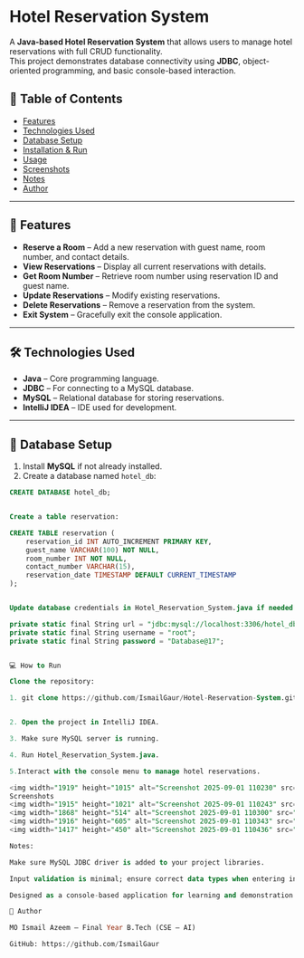 # Hotel Reservation System

A **Java-based Hotel Reservation System** that allows users to manage hotel reservations with full CRUD functionality.  
This project demonstrates database connectivity using **JDBC**, object-oriented programming, and basic console-based interaction.


## 📌 Table of Contents

- [Features](#features)  
- [Technologies Used](#technologies-used)  
- [Database Setup](#database-setup)  
- [Installation & Run](#installation--run)  
- [Usage](#usage)  
- [Screenshots](#screenshots)  
- [Notes](#notes)  
- [Author](#author)  
---

## 🚀 Features

- **Reserve a Room** – Add a new reservation with guest name, room number, and contact details.  
- **View Reservations** – Display all current reservations with details.  
- **Get Room Number** – Retrieve room number using reservation ID and guest name.  
- **Update Reservations** – Modify existing reservations.  
- **Delete Reservations** – Remove a reservation from the system.  
- **Exit System** – Gracefully exit the console application.

---

## 🛠️ Technologies Used

- **Java** – Core programming language.  
- **JDBC** – For connecting to a MySQL database.  
- **MySQL** – Relational database for storing reservations.  
- **IntelliJ IDEA** – IDE used for development.  

---

## 📌 Database Setup

1. Install **MySQL** if not already installed.  
2. Create a database named `hotel_db`:

```sql
CREATE DATABASE hotel_db;


Create a table reservation:

CREATE TABLE reservation (
    reservation_id INT AUTO_INCREMENT PRIMARY KEY,
    guest_name VARCHAR(100) NOT NULL,
    room_number INT NOT NULL,
    contact_number VARCHAR(15),
    reservation_date TIMESTAMP DEFAULT CURRENT_TIMESTAMP
);


Update database credentials in Hotel_Reservation_System.java if needed:

private static final String url = "jdbc:mysql://localhost:3306/hotel_db";
private static final String username = "root";
private static final String password = "Database@17";


💻 How to Run

Clone the repository:

1. git clone https://github.com/IsmailGaur/Hotel-Reservation-System.git


2. Open the project in IntelliJ IDEA.

3. Make sure MySQL server is running.

4. Run Hotel_Reservation_System.java.

5.Interact with the console menu to manage hotel reservations.

<img width="1919" height="1015" alt="Screenshot 2025-09-01 110230" src="https://github.com/user-attachments/assets/9b9e9a3e-d4b1-413e-a92f-08cec152e4fd" />
Screenshots
<img width="1915" height="1021" alt="Screenshot 2025-09-01 110243" src="https://github.com/user-attachments/assets/a16d1d0f-786f-49bd-89bb-ba23ba19e19b" />
<img width="1868" height="514" alt="Screenshot 2025-09-01 110300" src="https://github.com/user-attachments/assets/dba3476f-9e56-4d7a-9fcb-5fc59fc14604" />
<img width="1916" height="605" alt="Screenshot 2025-09-01 110343" src="https://github.com/user-attachments/assets/acc90600-e28a-413a-b15d-0ce4bbff40c2" />
<img width="1417" height="450" alt="Screenshot 2025-09-01 110436" src="https://github.com/user-attachments/assets/b4cfaa27-45c7-4f0a-8128-d2a40f291f49" />

Notes:

Make sure MySQL JDBC driver is added to your project libraries.

Input validation is minimal; ensure correct data types when entering information.

Designed as a console-based application for learning and demonstration purposes.

👤 Author

MO Ismail Azeem – Final Year B.Tech (CSE – AI)

GitHub: https://github.com/IsmailGaur
